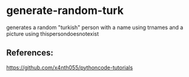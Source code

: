 # generate-random-turk
generates a random "turkish" person with a name using trnames and a picture using thispersondoesnotexist

## References:

https://github.com/x4nth055/pythoncode-tutorials
